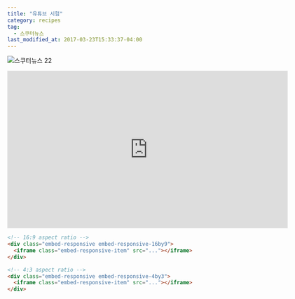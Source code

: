 ```yaml
---
title: "유튜브 시험"
category: recipes
tag:
  - 스쿠터뉴스
last_modified_at: 2017-03-23T15:33:37-04:00
---
```

![스쿠터뉴스 22](https://www.youtube.com/watch?v=sYXIZ1e1RrA)

<div class="embed-responsive embed-responsive-16by9">
  <iframe width="640" height="360" src="https://www.youtube.com/watch?v=sYXIZ1e1RrA" frameborder="0" allowfullscreen></iframe>
</div>

```html
<!-- 16:9 aspect ratio -->
<div class="embed-responsive embed-responsive-16by9">
  <iframe class="embed-responsive-item" src="..."></iframe>
</div>

<!-- 4:3 aspect ratio -->
<div class="embed-responsive embed-responsive-4by3">
  <iframe class="embed-responsive-item" src="..."></iframe>
</div>
```
